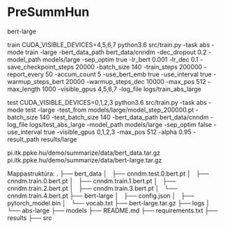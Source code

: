 # PreSummHun

bert-large

train
CUDA_VISIBLE_DEVICES=4,5,6,7 python3.6 src/train.py -task abs -mode train -large -bert_data_path bert_data/cnndm -dec_dropout 0.2 -model_path models/large -sep_optim true -lr_bert 0.001 -lr_dec 0.1 -save_checkpoint_steps 20000 -batch_size 140 -train_steps 200000 -report_every 50 -accum_count 5 -use_bert_emb true -use_interval true -warmup_steps_bert 20000 -warmup_steps_dec 10000 -max_pos 512 -max_length 1000 -visible_gpus 4,5,6,7 -log_file logs/train_abs_large

test
CUDA_VISIBLE_DEVICES=0,1,2,3 python3.6 src/train.py -task abs -mode test -large -test_from models/large/model_step_200000.pt -batch_size 140 -test_batch_size 140 -bert_data_path bert_data/cnndm -log_file logs/test_abs_large -model_path models/large -sep_optim false -use_interval true -visible_gpus 0,1,2,3 -max_pos 512 -alpha 0.95 -result_path results/large

pi.itk.ppke.hu/demo/summarize/data/bert_data.tar.gz
pi.itk.ppke.hu/demo/summarize/data/bert-large.tar.gz

Mappastruktúra:
.
├── bert_data
│   ├── cnndm.test.0.bert.pt
│   ├── cnndm.train.0.bert.pt
│   ├── cnndm.train.1.bert.pt
│   ├── cnndm.train.2.bert.pt
│   ├── cnndm.train.3.bert.pt
│   └── cnndm.train.4.bert.pt
├── bert-large
│   ├── config.json
│   ├── pytorch_model.bin
│   └── vocab.txt
├── bert-large.tar.gz
├── logs
│   └── abs-large
├── models
├── README.md
├── requirements.txt
├── results
├── src